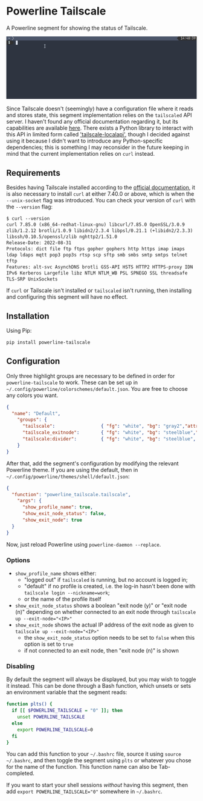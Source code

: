 # Powerline Tailscale

A Powerline segment for showing the status of Tailscale.

![Powerline Tailscale - animated GIF demo](examples/demo.gif)

Since Tailscale doesn't (seemingly) have a configuration file where it reads and stores state, this segment implementation relies on the `tailscaled` API server. I haven't found any official documentation regarding it, but its capabilities are available [here](https://github.com/tailscale/tailscale/blob/c08cf2a9c6209e4fdef896921af66bbe737b8a24/ipn/localapi/localapi.go). There exists a Python library to interact with this API in limited form called ['tailscale-localapi'](https://github.com/apognu/tailscale-localapi), though I decided against using it because I didn't want to introduce any Python-specific dependencies; this is something I may reconsider in the future keeping in mind that the current implementation relies on `curl` instead.

## Requirements

Besides having Tailscale installed according to the [official documentation](https://tailscale.com/kb/installation/), it is also necessary to install `curl` at either 7.40.0 or above, which is when the `--unix-socket` flag was introduced. You can check your version of `curl` with the `--version` flag:

```console
$ curl --version
curl 7.85.0 (x86_64-redhat-linux-gnu) libcurl/7.85.0 OpenSSL/3.0.9 zlib/1.2.12 brotli/1.0.9 libidn2/2.3.4 libpsl/0.21.1 (+libidn2/2.3.3) libssh/0.10.5/openssl/zlib nghttp2/1.51.0
Release-Date: 2022-08-31
Protocols: dict file ftp ftps gopher gophers http https imap imaps ldap ldaps mqtt pop3 pop3s rtsp scp sftp smb smbs smtp smtps telnet tftp 
Features: alt-svc AsynchDNS brotli GSS-API HSTS HTTP2 HTTPS-proxy IDN IPv6 Kerberos Largefile libz NTLM NTLM_WB PSL SPNEGO SSL threadsafe TLS-SRP UnixSockets
```

If `curl` or Tailscale isn't installed or `tailscaled` isn't running, then installing and configuring this segment will have no effect.

## Installation

Using Pip:

```bash
pip install powerline-tailscale
```

## Configuration

Only three highlight groups are necessary to be defined in order for `powerline-tailscale` to work. These can be set up in `~/.config/powerline/colorschemes/default.json`. You are free to choose any colors you want.

```json
{
  "name": "Default",
    "groups": {
      "tailscale":                 { "fg": "white", "bg": "gray2","attrs": [] },
      "tailscale_exitnode":        { "fg": "white", "bg": "steelblue","attrs": [] },
      "tailscale:divider":         { "fg": "white", "bg": "steelblue", "attrs": [] }
    }
}
```

After that, add the segment's configuration by modifying the relevant Powerline theme. If you are using the default, then in `~/.config/powerline/themes/shell/default.json`:

```json
{
  "function": "powerline_tailscale.tailscale",
    "args": {
      "show_profile_name": true,
      "show_exit_node_status": false,
      "show_exit_node": true
  }
}
```

Now, just reload Powerline using `powerline-daemon --replace`.

### Options

* `show_profile_name` shows either:
  * "logged out" if `tailscaled` is running, but no account is logged in;
  * "default" if no profile is created, i.e. the log-in hasn't been done with `tailscale login --nickname=work`;
  * or the name of the profile itself
* `show_exit_node_status` shows a boolean "exit node (y)" or "exit node (n)" depending on whether connected to an exit node through `tailscale up --exit-node="<IP>"`
* `show_exit_node` shows the actual IP address of the exit node as given to `tailscale up --exit-node="<IP>"`
  * the `show_exit_node_status` option needs to be set to `false` when this option is set to `true`
  * if not connected to an exit node, then "exit node (n)" is shown

### Disabling

By default the segment will always be displayed, but you may wish to toggle it instead. This can be done through a Bash function, which unsets or sets an environment variable that the segment reads:

```bash
function plts() {
  if [[ $POWERLINE_TAILSCALE = "0" ]]; then
    unset POWERLINE_TAILSCALE
  else
    export POWERLINE_TAILSCALE=0
  fi
}
```

You can add this function to your `~/.bashrc` file, source it using `source ~/.bashrc`, and then toggle the segment using `plts` or whatever you chose for the name of the function. This function name can also be Tab-completed.

If you want to start your shell sessions _without_ having this segment, then add `export POWERLINE_TAILSCALE="0"` somewhere in `~/.bashrc`.

